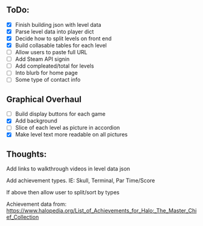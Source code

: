 ## ToDo:
- [x] Finish building json with level data
- [x] Parse level data into player dict
- [x] Decide how to split levels on front end
- [X] Build collasable tables for each level
- [ ] Allow users to paste full URL
- [ ] Add Steam API signin
- [ ] Add compleated/total for levels
- [ ] Into blurb for home page
- [ ] Some type of contact info

## Graphical Overhaul
- [ ] Build display buttons for each game
- [x] Add background 
- [ ] Slice of each level as picture in accordion 
- [x] Make level text more readable on all pictures

## Thoughts:
Add links to walkthrough videos in level data json

Add achievement types. IE: Skull, Terminal, Par Time/Score

If above then allow user to split/sort by types


Achievement data from: https://www.halopedia.org/List_of_Achievements_for_Halo:_The_Master_Chief_Collection